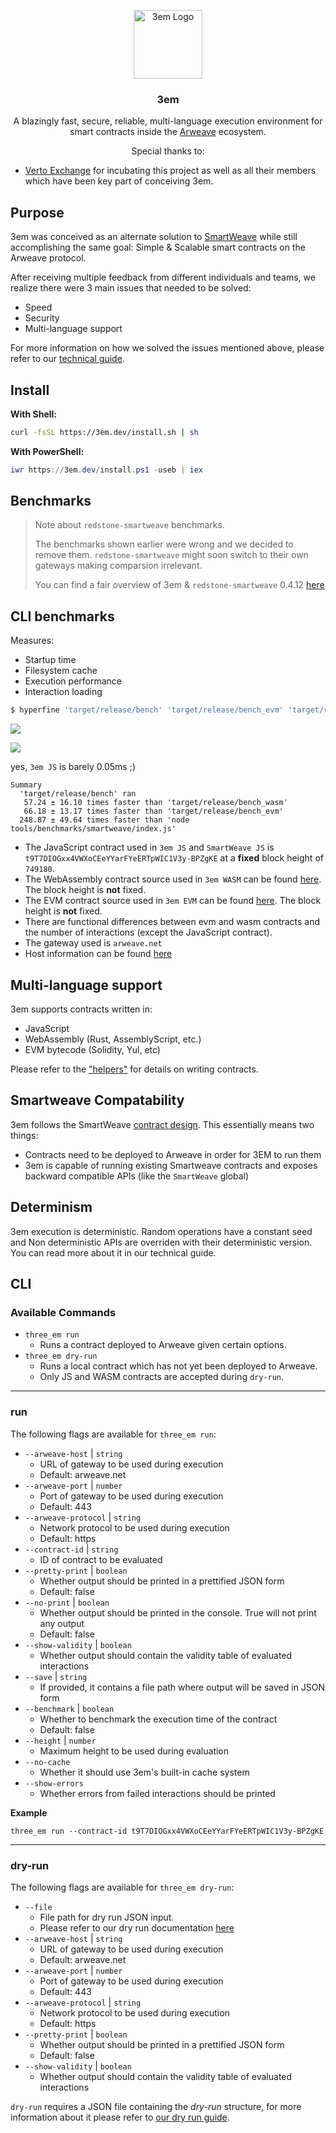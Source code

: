 <p align="center">
<img src="https://3em.dev/logo.svg" alt="3em Logo" width="110" height="110">
<h3 align="center">3em</h3>

  <p align="center">
    A blazingly fast, secure, reliable, multi-language execution environment for smart contracts inside the <a href="https://arweave.org">Arweave</a> ecosystem.
  </p>
</p>

<p align="center">
Special thanks to:
<ul>
    <li>
        <a href="https://verto.exchange">Verto Exchange</a> for incubating this project as well as all their members which have been key part of conceiving 3em.
    </li>
</ul>
</p>

## Purpose

3em was conceived as an alternate solution to [SmartWeave](https://github.com/ArweaveTeam/SmartWeave) while still accomplishing the same goal: Simple & Scalable smart contracts on the Arweave protocol.

After receiving multiple feedback from different individuals and teams, we realize there were 3 main issues that needed to be solved:
- Speed
- Security
- Multi-language support

For more information on how we solved the issues mentioned above, please refer to our [technical guide](https://github.com/three-em/3em/tree/main/docs/technical_guide.md).

## Install

**With Shell:**

```sh
curl -fsSL https://3em.dev/install.sh | sh
```

**With PowerShell:**

```powershell
iwr https://3em.dev/install.ps1 -useb | iex
```

## Benchmarks

> Note about `redstone-smartweave` benchmarks.
>
> The benchmarks shown earlier were wrong and we decided to remove them.
> `redstone-smartweave` might soon switch to their own gateways making comparsion irrelevant. 
>
> You can find a fair overview of 3em & `redstone-smartweave` 0.4.12 [here](https://github.com/littledivy/3em_redstone_benchmarks)


## CLI benchmarks

Measures:
* Startup time
* Filesystem cache
* Execution performance
* Interaction loading

```bash
$ hyperfine 'target/release/bench' 'target/release/bench_evm' 'target/release/bench_wasm' 'node tools/benchmarks/smartweave/index.js' -r 20 --export-json bench.json
```

![](bench.png)

![](bench2.png)

yes, `3em JS` is barely 0.05ms ;)

```
Summary
  'target/release/bench' ran
   57.24 ± 16.10 times faster than 'target/release/bench_wasm'
   66.18 ± 13.17 times faster than 'target/release/bench_evm'
  248.87 ± 49.64 times faster than 'node tools/benchmarks/smartweave/index.js'
```

* The JavaScript contract used in `3em JS` and `SmartWeave JS` is `t9T7DIOGxx4VWXoCEeYYarFYeERTpWIC1V3y-BPZgKE` at a **fixed** block height of `749180`.
* The WebAssembly contract source used in `3em WASM` can be found [here](testdata/01_wasm/01_wasm.rs). The block height is  **not** fixed.
* The EVM contract source used in `3em EVM` can be found [here](testdata/evm/state1.sol). The block height is **not** fixed.
* There are functional differences between evm and wasm contracts and the number of interactions (except the JavaScript contract).
* The gateway used is `arweave.net`
* Host information can be found [here](https://github.com/littledivy/3em_redstone_benchmarks/blob/main/system_info.txt)

## Multi-language support

3em supports contracts written in:
- JavaScript
- WebAssembly (Rust, AssemblyScript, etc.)
- EVM bytecode (Solidity, Yul, etc)

Please refer to the ["helpers"](https://github.com/three-em/3em/tree/main/helpers) for details on writing contracts.

## Smartweave Compatability

3em follows the SmartWeave [contract design](https://github.com/ArweaveTeam/SmartWeave/blob/master/CONTRACT-GUIDE.md). This essentially means two things:
- Contracts need to be deployed to Arweave in order for 3EM to run them
- 3em is capable of running existing Smartweave contracts and exposes backward compatible APIs (like the `SmartWeave` global)

## Determinism

3em execution is deterministic. Random operations have a constant seed and Non deterministic APIs are overriden with their deterministic version. You can read more about it in our technical guide.

## CLI

### Available Commands

- `three_em run`
  - Runs a contract deployed to Arweave given certain options.
- `three_em dry-run`
  - Runs a local contract which has not yet been deployed to Arweave.
  - Only JS and WASM contracts are accepted during `dry-run`.

-----------------------------

### run
The following flags are available for `three_em run`:
- `--arweave-host` | `string`
  - URL of gateway to be used during execution
  - Default: arweave.net
- `--arweave-port` | `number`
  - Port of gateway to be used during execution
  - Default: 443
- `--arweave-protocol` | `string`
  - Network protocol to be used during execution
  - Default: https
- `--contract-id` | `string`
  - ID of contract to be evaluated
- `--pretty-print` | `boolean`
  - Whether output should be printed in a prettified JSON form
  - Default: false
- `--no-print` | `boolean`
  - Whether output should be printed in the console. True will not print any output
  - Default: false
- `--show-validity` | `boolean`
  - Whether output should contain the validity table of evaluated interactions
- `--save` | `string`
  - If provided, it contains a file path where output will be saved in JSON form
- `--benchmark` | `boolean`
  - Whether to benchmark the execution time of the contract
  - Default: false
- `--height` | `number`
  - Maximum height to be used during evaluation
- `--no-cache`
  - Whether it should use 3em's built-in cache system
- `--show-errors`
  - Whether errors from failed interactions should be printed

**Example**

```shell
three_em run --contract-id t9T7DIOGxx4VWXoCEeYYarFYeERTpWIC1V3y-BPZgKE
```

----------------------

### dry-run
The following flags are available for `three_em dry-run`:
- `--file`
  - File path for dry run JSON input.
  - Please refer to our dry run documentation [here](https://github.com/three-em/3em/tree/main/docs/dry_run.md)
- `--arweave-host` | `string`
  - URL of gateway to be used during execution
  - Default: arweave.net
- `--arweave-port` | `number`
  - Port of gateway to be used during execution
  - Default: 443
- `--arweave-protocol` | `string`
  - Network protocol to be used during execution
  - Default: https
- `--pretty-print` | `boolean`
  - Whether output should be printed in a prettified JSON form
  - Default: false
- `--show-validity` | `boolean`
  - Whether output should contain the validity table of evaluated interactions
  
`dry-run` requires a JSON file containing the _dry-run_ structure, for more information about it please refer to [our dry run guide](https://github.com/three-em/3em/tree/main/docs/dry_run.md).

